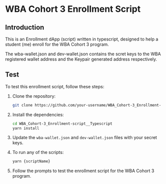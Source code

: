 # WBA Cohort 3 Enrollment Script

## Introduction

This is an Enrollment dApp (script) written in typescript, designed to help a student (me) enroll for the WBA Cohort 3 program.

The wba-wallet.json and dev-wallet.json contains the scret keys to the WBA registered wallet address and the Keypair generated address respectively.

## Test

To test this enrollment script, follow these steps:

1. Clone the repository:

   ```bash
   git clone https://github.com/your-username/WBA_Cohort-3_Enrollment-script__Typescript.git
   ```

2. Install the dependencies:

   ```bash
   cd WBA_Cohort-3_Enrollment-script__Typescript
   yarn install
   ```

3. Update the `wba-wallet.json` and `dev-wallet.json` files with your secret keys.

4. To run any of the scripts:

   ```bash
   yarn {scriptName}
   ```

5. Follow the prompts to test the enrollment script for the WBA Cohort 3 program.
